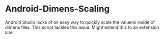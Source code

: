 ﻿# Android-Dimens-Scaling

Android Studio lacks of an easy way to quickly scale the valuens inside of dimens files. 
This script tackles this issue. Might extend this to an extension later
